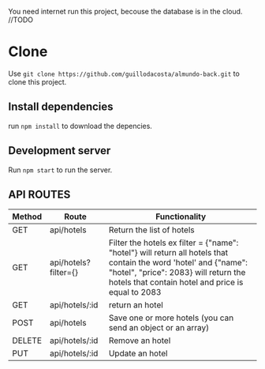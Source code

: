 You need internet run this project, becouse the database is in the cloud.
//TODO

# Clone

Use `git clone https://github.com/guillodacosta/almundo-back.git` to clone this project.

## Install dependencies

run `npm install` to download the depencies.

## Development server

Run `npm start` to run the server.

## API ROUTES


| Method | Route                    | Functionality            |
| ---    | ---                      | ---                      |
| GET    | api/hotels               | Return the list of hotels      |
| GET    | api/hotels?filter={}     | Filter the hotels ex filter = {"name": "hotel"} will return all hotels that contain the word 'hotel' and {"name": "hotel", "price": 2083} will return the hotels that contain hotel and price is equal to 2083 |
| GET    | api/hotels/:id           | return an hotel         |
| POST   | api/hotels               | Save one or more hotels (you can send an object or an array)     |
| DELETE | api/hotels/:id           | Remove an hotel          |
| PUT    | api/hotels/:id           | Update an hotel         |



